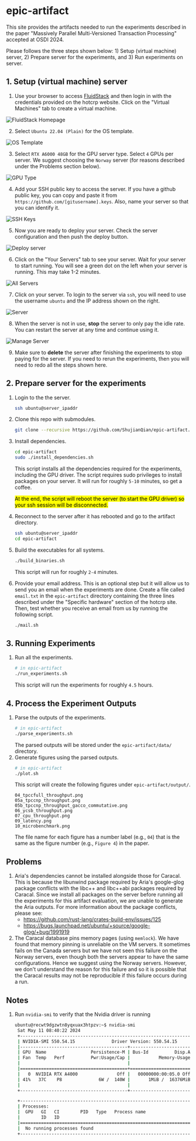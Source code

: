 # epic-artifact

This site provides the artifacts needed to run the experiments described in the paper "Massively Parallel Multi-Versioned Transaction Processing" accepted at OSDI 2024.

Please follows the three steps shown below: 1) Setup (virtual machine) server, 2) Prepare server for the experiments, and 3) Run experiments on server.

## 1. Setup (virtual machine) server

1. Use your browser to access [FluidStack](https://console.fluidstack.io) and then login in with the credentials provided on the hotcrp website. Click on the "Virtual Machines" tab to create a virtual machine.

![FluidStack Homepage](<figs/1-welcome.png>)

2. Select `Ubuntu 22.04 (Plain)` for the OS template.

![OS Template](<figs/2-os-template.png>)

3. Select `RTX A6000 48GB` for the GPU server type. Select `4` GPUs per server. We suggest choosing the `Norway` server (for reasons described under the Problems section below).

![GPU Type](<figs/3-gpu-selection.png>)

4. Add your SSH public key to access the server. If you have a github public key, you can copy and paste it from `https://github.com/[gitusername].keys`. Also, name your server so that you can identify it.

![SSH Keys](<figs/4-ssh-key.png>)

5. Now you are ready to deploy your server. Check the server configuration and then push the deploy button.

![Deploy server](<figs/5-deploy.png>)

6. Click on the "Your Servers" tab to see your server. Wait for your server to start running. You will see a green dot on the left when your server is running. This may take 1-2 minutes.

![All Servers](<figs/6-all-servers.png>)

7. Click on your server. To login to the server via `ssh`, you will need to use the username `ubuntu` and the IP address shown on the right.

![Server](<figs/7-server.png>)

8. When the server is not in use, **stop** the server to only pay the idle rate. You can restart the server at any time and continue using it.

![Manage Server](<figs/8-manage-server.png>)

9. Make sure to **delete** the server after finishing the experiments to stop paying for the server. If you need to rerun the experiments, then you will need to redo all the steps shown here.

## 2. Prepare server for the experiments
1. Login to the the server.
   ```bash
   ssh ubuntu@server_ipaddr
   ```
1. Clone this repo with submodules.
   ```bash
   git clone --recursive https://github.com/ShujianQian/epic-artifact.git
   ```
1. Install dependencies.
   ```bash
   cd epic-artifact
   sudo ./install_dependencies.sh
   ```
   This script installs all the dependencies required for the experiments, including the GPU driver. The script requires sudo privileges to install packages on your server. It will run for roughly `5-10` minutes, so get a coffee.

   <mark> At the end, the script will reboot the server (to start the GPU driver) so your ssh session will be disconnected.</mark>
1. Reconnect to the server after it has rebooted and go to the artifact directory.
   ```bash
   ssh ubuntu@server_ipaddr
   cd epic-artifact
   ```
1. Build the executables for all systems.
   ```bash
   ./build_binaries.sh
   ```
   This script will run for roughly `2-4` minutes.
1. Provide your email address. This is an optional step but it will allow us to send you an email when the experiments are done. Create a file called `email.txt` in the `epic-artifact` directory containing the three lines described under the "Specific hardware" section of the hotcrp site. Then, test whether you receive an email from us by running the following script.
   ```bash
   ./mail.sh
   ```
## 3. Running Experiments
1. Run all the experiments.
   ```bash
   # in epic-artifact
   ./run_experiments.sh
   ```
   This script will run the experiments for roughly `4.5` hours.

## 4. Process the Experiment Outputs
1. Parse the outputs of the experiments.
   ```bash
   # in epic-artifact
   ./parse_experiments.sh
   ```
   The parsed outputs will be stored under the `epic-artifact/data/` directory.
2. Generate figures using the parsed outputs.
   ```bash
   # in epic-artifact
   ./plot.sh
   ```
   This script will create the following figures under `epic-artifact/output/`.
   ```
   04_tpccfull_throughput.png
   05a_tpccnp_throughput.png
   05b_tpccnp_throughput_gacco_commutative.png
   06_ycsb_throughput.png
   07_cpu_throughput.png
   09_latency.png
   10_microbenchmark.png
   ```
   The file name for each figure has a number label (e.g., `04`) that is the same as the figure number (e.g., `Figure 4`) in the paper.


## Problems
1. Aria's dependencies cannot be installed alongside those for Caracal. This is because the libunwind package required by Aria's google-glog package conflicts with the libc++ and libc++abi packages required by Caracal. Since we install all packages on the server before running all the experiments for this artifact evaluation, we are unable to generate the Aria outputs. For more information about the package conflicts, please see:
    - https://github.com/rust-lang/crates-build-env/issues/125
    - https://bugs.launchpad.net/ubuntu/+source/google-glog/+bug/1991919
2. The Caracal database pins memory pages (using `memlock`). We have found that memory pinning is unreliable on the VM servers. It sometimes fails on the Canada servers but we have not seen this failure on the Norway servers, even though both the servers appear to have the same configurations. Hence we suggest using the Norway servers. However, we don't understand the reason for this failure and so it is possible that the Caracal results may not be reproducible if this failure occurs during a run.

## Notes
1. Run `nvidia-smi` to verify that the Nvidia driver is running
   ```bash
   ubuntu@recwt9dgzwtn8yqxuax3htpzv:~$ nvidia-smi
    Sat May 11 08:40:22 2024
    +-----------------------------------------------------------------------------------------+
    | NVIDIA-SMI 550.54.15              Driver Version: 550.54.15      CUDA Version: 12.4     |
    |-----------------------------------------+------------------------+----------------------+
    | GPU  Name                 Persistence-M | Bus-Id          Disp.A | Volatile Uncorr. ECC |
    | Fan  Temp   Perf          Pwr:Usage/Cap |           Memory-Usage | GPU-Util  Compute M. |
    |                                         |                        |               MIG M. |
    |=========================================+========================+======================|
    |   0  NVIDIA RTX A4000               Off |   00000000:00:05.0 Off |                  Off |
    | 41%   37C    P8              6W /  140W |       1MiB /  16376MiB |      0%      Default |
    |                                         |                        |                  N/A |
    +-----------------------------------------+------------------------+----------------------+

    +-----------------------------------------------------------------------------------------+
    | Processes:                                                                              |
    |  GPU   GI   CI        PID   Type   Process name                              GPU Memory |
    |        ID   ID                                                               Usage      |
    |=========================================================================================|
    |  No running processes found                                                             |
    +-----------------------------------------------------------------------------------------+
   ```
